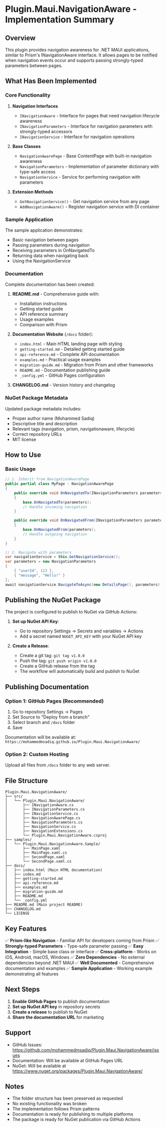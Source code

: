 # Plugin.Maui.NavigationAware - Implementation Summary

## Overview

This plugin provides navigation awareness for .NET MAUI applications, similar to Prism's INavigationAware interface. It allows pages to be notified when navigation events occur and supports passing strongly-typed parameters between pages.

## What Has Been Implemented

### Core Functionality

1. **Navigation Interfaces**
   - `INavigationAware` - Interface for pages that need navigation lifecycle awareness
   - `INavigationParameters` - Interface for navigation parameters with strongly-typed accessors
   - `INavigationService` - Interface for navigation operations

2. **Base Classes**
   - `NavigationAwarePage` - Base ContentPage with built-in navigation awareness
   - `NavigationParameters` - Implementation of parameter dictionary with type-safe access
   - `NavigationService` - Service for performing navigation with parameters

3. **Extension Methods**
   - `GetNavigationService()` - Get navigation service from any page
   - `AddNavigationAware()` - Register navigation service with DI container

### Sample Application

The sample application demonstrates:
- Basic navigation between pages
- Passing parameters during navigation
- Receiving parameters in OnNavigatedTo
- Returning data when navigating back
- Using the NavigationService

### Documentation

Complete documentation has been created:

1. **README.md** - Comprehensive guide with:
   - Installation instructions
   - Getting started guide
   - API reference summary
   - Usage examples
   - Comparison with Prism

2. **Documentation Website** (`/docs` folder):
   - `index.html` - Main HTML landing page with styling
   - `getting-started.md` - Detailed getting started guide
   - `api-reference.md` - Complete API documentation
   - `examples.md` - Practical usage examples
   - `migration-guide.md` - Migration from Prism and other frameworks
   - `README.md` - Documentation publishing guide
   - `_config.yml` - GitHub Pages configuration

3. **CHANGELOG.md** - Version history and changelog

### NuGet Package Metadata

Updated package metadata includes:
- Proper author name (Mohammed Sadiq)
- Descriptive title and description
- Relevant tags (navigation, prism, navigationaware, lifecycle)
- Correct repository URLs
- MIT license

## How to Use

### Basic Usage

```csharp
// 1. Inherit from NavigationAwarePage
public partial class MyPage : NavigationAwarePage
{
    public override void OnNavigatedTo(INavigationParameters parameters)
    {
        base.OnNavigatedTo(parameters);
        // Handle incoming navigation
    }

    public override void OnNavigatedFrom(INavigationParameters parameters)
    {
        base.OnNavigatedFrom(parameters);
        // Handle outgoing navigation
    }
}

// 2. Navigate with parameters
var navigationService = this.GetNavigationService();
var parameters = new NavigationParameters
{
    { "userId", 123 },
    { "message", "Hello!" }
};
await navigationService.NavigateToAsync(new DetailsPage(), parameters);
```

## Publishing the NuGet Package

The project is configured to publish to NuGet via GitHub Actions:

1. **Set up NuGet API Key**:
   - Go to repository Settings → Secrets and variables → Actions
   - Add a secret named `NUGET_API_KEY` with your NuGet API key

2. **Create a Release**:
   - Create a git tag: `git tag v1.0.0`
   - Push the tag: `git push origin v1.0.0`
   - Create a GitHub release from the tag
   - The workflow will automatically build and publish to NuGet

## Publishing Documentation

### Option 1: GitHub Pages (Recommended)

1. Go to repository Settings → Pages
2. Set Source to "Deploy from a branch"
3. Select branch and `/docs` folder
4. Save

Documentation will be available at:
`https://mohammedmsadiq.github.io/Plugin.Maui.NavigationAware/`

### Option 2: Custom Hosting

Upload all files from `/docs` folder to any web server.

## File Structure

```
Plugin.Maui.NavigationAware/
├── src/
│   └── Plugin.Maui.NavigationAware/
│       ├── INavigationAware.cs
│       ├── INavigationParameters.cs
│       ├── INavigationService.cs
│       ├── NavigationAwarePage.cs
│       ├── NavigationParameters.cs
│       ├── NavigationService.cs
│       ├── NavigationExtensions.cs
│       └── Plugin.Maui.NavigationAware.csproj
├── samples/
│   └── Plugin.Maui.NavigationAware.Sample/
│       ├── MainPage.xaml
│       ├── MainPage.xaml.cs
│       ├── SecondPage.xaml
│       └── SecondPage.xaml.cs
├── docs/
│   ├── index.html (Main HTML documentation)
│   ├── index.md
│   ├── getting-started.md
│   ├── api-reference.md
│   ├── examples.md
│   ├── migration-guide.md
│   ├── README.md
│   └── _config.yml
├── README.md (Main project README)
├── CHANGELOG.md
└── LICENSE

```

## Key Features

✅ **Prism-like Navigation** - Familiar API for developers coming from Prism
✅ **Strongly-typed Parameters** - Type-safe parameter passing
✅ **Easy Integration** - Simple base class or interface
✅ **Cross-platform** - Works on iOS, Android, macOS, Windows
✅ **Zero Dependencies** - No external dependencies beyond .NET MAUI
✅ **Well Documented** - Comprehensive documentation and examples
✅ **Sample Application** - Working example demonstrating all features

## Next Steps

1. **Enable GitHub Pages** to publish documentation
2. **Set up NuGet API key** in repository secrets
3. **Create a release** to publish to NuGet
4. **Share the documentation URL** for marketing

## Support

- GitHub Issues: https://github.com/mohammedmsadiq/Plugin.Maui.NavigationAware/issues
- Documentation: Will be available at GitHub Pages URL
- NuGet: Will be available at https://www.nuget.org/packages/Plugin.Maui.NavigationAware/

## Notes

- The folder structure has been preserved as requested
- No existing functionality was broken
- The implementation follows Prism patterns
- Documentation is ready for publishing to multiple platforms
- The package is ready for NuGet publication via GitHub Actions
